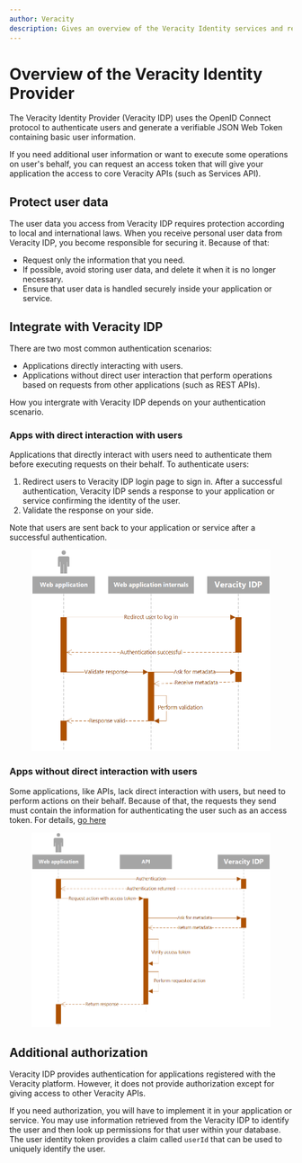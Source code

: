 ```yaml
---
author: Veracity
description: Gives an overview of the Veracity Identity services and related components.
---
```


# Overview of the Veracity Identity Provider
The Veracity Identity Provider (Veracity IDP) uses the OpenID Connect protocol to authenticate users and generate a verifiable JSON Web Token containing basic user information.

If you need additional user information or want to execute some operations on user's behalf, you can request an access token that will give your application the access to core Veracity APIs (such as Services API).

## Protect user data

The user data you access from Veracity IDP requires protection according to local and international laws. When you receive personal user data from Veracity IDP, you become responsible for securing it. Because of that:
* Request only the information that you need.
* If possible, avoid storing user data, and delete it when it is no longer necessary.
* Ensure that user data is handled securely inside your application or service.

## Integrate with Veracity IDP
There are two most common authentication scenarios:
* Applications directly interacting with users.
* Applications without direct user interaction that perform operations based on requests from other applications (such as REST APIs).

How you intergrate with Veracity IDP depends on your authentication scenario.

### Apps with direct interaction with users

Applications that directly interact with users need to authenticate them before executing requests on their behalf. To authenticate users:
1. Redirect users to Veracity IDP login page to sign in. After a successful authentication, Veracity IDP sends a response to your application or service confirming the identity of the user.
2. Validate the response on your side.

Note that users are sent back to your application or service after a successful authentication.

<figure>
	<img src="assets/basic-oidc-authentication.png"/>
</figure>

### Apps without direct interaction with users
Some applications, like APIs, lack direct interaction with users, but need to perform actions on their behalf. Because of that, the requests they send must contain the information for authenticating the user such as an access token. For details, [go here](api.md)

<figure>
	<img src="assets/api-verification-sequence.png"/>
</figure>

## Additional authorization
Veracity IDP provides authentication for applications registered with the Veracity platform. However, it does not provide authorization except for giving access to other Veracity APIs.

If you need authorization, you will have to implement it in your application or service. You may use information retrieved from the Veracity IDP to identify the user and then look up permissions for that user within your database. The user identity token provides a claim called `userId` that can be used to uniquely identify the user.
